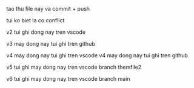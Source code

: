 tao thu file nay va commit + push

tui ko biet la co conflict

v2 tui ghi dong nay tren vscode

v3 may dong nay tui ghi tren github

v4 may dong nay tui ghi tren vscode
v4 may dong nay tui ghi tren github

v5 tui ghi may dong nay tren vscode branch themfile2

v6 tui ghi may dong nay tren vscode branch main
